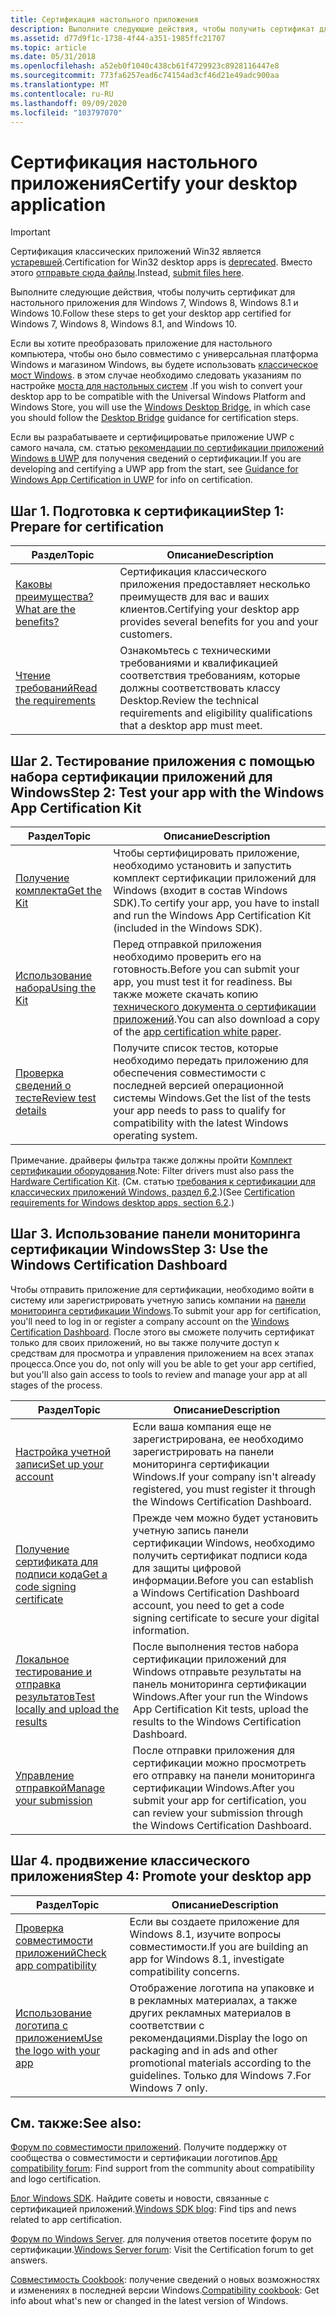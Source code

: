 ```yaml
---
title: Сертификация настольного приложения
description: Выполните следующие действия, чтобы получить сертификат для настольного приложения, сертифицированного для Windows 7, Windows 8, Windows 8.1 и Windows 10. Если вы хотите преобразовать приложение для настольного компьютера, чтобы оно было совместимо с универсальная платформа Windows и магазином Windows, вы будете использовать Windows Desktop Bridge. в этом случае следует следовать указаниям по настройке моста для настольных систем. Если вы разрабатываете и сертифицироватье приложение UWP с самого начала, см. статью рекомендации по сертификации приложений Windows в UWP для получения сведений о сертификации.
ms.assetid: d77d9f1c-1738-4f44-a351-1985ffc21707
ms.topic: article
ms.date: 05/31/2018
ms.openlocfilehash: a52eb0f1040c438cb61f4729923c8928116447e8
ms.sourcegitcommit: 773fa6257ead6c74154ad3cf46d21e49adc900aa
ms.translationtype: MT
ms.contentlocale: ru-RU
ms.lasthandoff: 09/09/2020
ms.locfileid: "103797070"
---
```

# <a name="certify-your-desktop-application"></a><span data-ttu-id="4475a-103">Сертификация настольного приложения</span><span class="sxs-lookup"><span data-stu-id="4475a-103">Certify your desktop application</span></span>

> [!IMPORTANT]
> <span data-ttu-id="4475a-104">Сертификация классических приложений Win32 является [устаревшей](https://techcommunity.microsoft.com/t5/windows-hardware-certification/win32-logo-certification-deprecation/ba-p/364920).</span><span class="sxs-lookup"><span data-stu-id="4475a-104">Certification for Win32 desktop apps is [deprecated](https://techcommunity.microsoft.com/t5/windows-hardware-certification/win32-logo-certification-deprecation/ba-p/364920).</span></span> <span data-ttu-id="4475a-105">Вместо этого [отправьте сюда файлы](https://www.microsoft.com/wdsi/filesubmission/).</span><span class="sxs-lookup"><span data-stu-id="4475a-105">Instead, [submit files here](https://www.microsoft.com/wdsi/filesubmission/).</span></span>

<span data-ttu-id="4475a-106">Выполните следующие действия, чтобы получить сертификат для настольного приложения для Windows 7, Windows 8, Windows 8.1 и Windows 10.</span><span class="sxs-lookup"><span data-stu-id="4475a-106">Follow these steps to get your desktop app certified for Windows 7, Windows 8, Windows 8.1, and Windows 10.</span></span>

<span data-ttu-id="4475a-107">Если вы хотите преобразовать приложение для настольного компьютера, чтобы оно было совместимо с универсальная платформа Windows и магазином Windows, вы будете использовать [классическое мост Windows](https://developer.microsoft.com/windows/bridges/desktop). в этом случае необходимо следовать указаниям по настройке [моста для настольных систем](/windows/uwp/porting/desktop-to-uwp-root) .</span><span class="sxs-lookup"><span data-stu-id="4475a-107">If you wish to convert your desktop app to be compatible with the Universal Windows Platform and Windows Store, you will use the [Windows Desktop Bridge](https://developer.microsoft.com/windows/bridges/desktop), in which case you should follow the [Desktop Bridge](/windows/uwp/porting/desktop-to-uwp-root) guidance for certification steps.</span></span>

<span data-ttu-id="4475a-108">Если вы разрабатываете и сертифицироватье приложение UWP с самого начала, см. статью [рекомендации по сертификации приложений Windows в UWP](/windows/uwp/debug-test-perf/windows-app-certification-kit) для получения сведений о сертификации.</span><span class="sxs-lookup"><span data-stu-id="4475a-108">If you are developing and certifying a UWP app from the start, see [Guidance for Windows App Certification in UWP](/windows/uwp/debug-test-perf/windows-app-certification-kit) for info on certification.</span></span>

## <a name="step-1-prepare-for-certification"></a><span data-ttu-id="4475a-109">Шаг 1. Подготовка к сертификации</span><span class="sxs-lookup"><span data-stu-id="4475a-109">Step 1: Prepare for certification</span></span>



| <span data-ttu-id="4475a-110">Раздел</span><span class="sxs-lookup"><span data-stu-id="4475a-110">Topic</span></span>                                                                                       | <span data-ttu-id="4475a-111">Описание</span><span class="sxs-lookup"><span data-stu-id="4475a-111">Description</span></span>                                                                                    |
|---------------------------------------------------------------------------------------------|------------------------------------------------------------------------------------------------|
| [<span data-ttu-id="4475a-112">Каковы преимущества?</span><span class="sxs-lookup"><span data-stu-id="4475a-112">What are the benefits?</span></span>](what-are-the-benefits-.md)<br/>                             | <span data-ttu-id="4475a-113">Сертификация классического приложения предоставляет несколько преимуществ для вас и ваших клиентов.</span><span class="sxs-lookup"><span data-stu-id="4475a-113">Certifying your desktop app provides several benefits for you and your customers.</span></span>              |
| [<span data-ttu-id="4475a-114">Чтение требований</span><span class="sxs-lookup"><span data-stu-id="4475a-114">Read the requirements</span></span>](certification-requirements-for-windows-desktop-apps.md)<br/> | <span data-ttu-id="4475a-115">Ознакомьтесь с техническими требованиями и квалификацией соответствия требованиям, которые должны соответствовать классу Desktop.</span><span class="sxs-lookup"><span data-stu-id="4475a-115">Review the technical requirements and eligibility qualifications that a desktop app must meet.</span></span> |



 

## <a name="step-2-test-your-app-with-the-windows-app-certification-kit"></a><span data-ttu-id="4475a-116">Шаг 2. Тестирование приложения с помощью набора сертификации приложений для Windows</span><span class="sxs-lookup"><span data-stu-id="4475a-116">Step 2: Test your app with the Windows App Certification Kit</span></span>



| <span data-ttu-id="4475a-117">Раздел</span><span class="sxs-lookup"><span data-stu-id="4475a-117">Topic</span></span>                                                          | <span data-ttu-id="4475a-118">Описание</span><span class="sxs-lookup"><span data-stu-id="4475a-118">Description</span></span>                                                                                                                                                                           |
|----------------------------------------------------------------|---------------------------------------------------------------------------------------------------------------------------------------------------------------------------------------|
| [<span data-ttu-id="4475a-119">Получение комплекта</span><span class="sxs-lookup"><span data-stu-id="4475a-119">Get the Kit</span></span>](https://developer.microsoft.com/windows/downloads/app-certification-kit/) | <span data-ttu-id="4475a-120">Чтобы сертифицировать приложение, необходимо установить и запустить комплект сертификации приложений для Windows (входит в состав Windows SDK).</span><span class="sxs-lookup"><span data-stu-id="4475a-120">To certify your app, you have to install and run the Windows App Certification Kit (included in the Windows SDK).</span></span>                                                                     |
| [<span data-ttu-id="4475a-121">Использование набора</span><span class="sxs-lookup"><span data-stu-id="4475a-121">Using the Kit</span></span>](using-the-windows-app-certification-kit.md)   | <span data-ttu-id="4475a-122">Перед отправкой приложения необходимо проверить его на готовность.</span><span class="sxs-lookup"><span data-stu-id="4475a-122">Before you can submit your app, you must test it for readiness.</span></span> <span data-ttu-id="4475a-123">Вы также можете скачать копию [технического документа о сертификации приложений](https://www.microsoft.com/download/details.aspx?id=27414).</span><span class="sxs-lookup"><span data-stu-id="4475a-123">You can also download a copy of the [app certification white paper](https://www.microsoft.com/download/details.aspx?id=27414).</span></span> |
| [<span data-ttu-id="4475a-124">Проверка сведений о тесте</span><span class="sxs-lookup"><span data-stu-id="4475a-124">Review test details</span></span>](windows-app-certification-kit-tests.md) | <span data-ttu-id="4475a-125">Получите список тестов, которые необходимо передать приложению для обеспечения совместимости с последней версией операционной системы Windows.</span><span class="sxs-lookup"><span data-stu-id="4475a-125">Get the list of the tests your app needs to pass to qualify for compatibility with the latest Windows operating system.</span></span>                                                               |



 

<span data-ttu-id="4475a-126">Примечание. драйверы фильтра также должны пройти [Комплект сертификации оборудования](https://download.microsoft.com/download/1/8/B/18BC088A-537D-4386-9334-687747A602E6/hlk/hlksetup.exe).</span><span class="sxs-lookup"><span data-stu-id="4475a-126">Note: Filter drivers must also pass the [Hardware Certification Kit](https://download.microsoft.com/download/1/8/B/18BC088A-537D-4386-9334-687747A602E6/hlk/hlksetup.exe).</span></span> <span data-ttu-id="4475a-127">(См. статью [требования к сертификации для классических приложений Windows, раздел 6,2](certification-requirements-for-windows-desktop-apps.md).)</span><span class="sxs-lookup"><span data-stu-id="4475a-127">(See [Certification requirements for Windows desktop apps, section 6.2](certification-requirements-for-windows-desktop-apps.md).)</span></span>

## <a name="step-3-use-the-windows-certification-dashboard"></a><span data-ttu-id="4475a-128">Шаг 3. Использование панели мониторинга сертификации Windows</span><span class="sxs-lookup"><span data-stu-id="4475a-128">Step 3: Use the Windows Certification Dashboard</span></span>

<span data-ttu-id="4475a-129">Чтобы отправить приложение для сертификации, необходимо войти в систему или зарегистрировать учетную запись компании на [панели мониторинга сертификации Windows](/previous-versions/hh833792(v=msdn.10)).</span><span class="sxs-lookup"><span data-stu-id="4475a-129">To submit your app for certification, you'll need to log in or register a company account on the [Windows Certification Dashboard](/previous-versions/hh833792(v=msdn.10)).</span></span> <span data-ttu-id="4475a-130">После этого вы сможете получить сертификат только для своих приложений, но вы также получите доступ к средствам для просмотра и управления приложением на всех этапах процесса.</span><span class="sxs-lookup"><span data-stu-id="4475a-130">Once you do, not only will you be able to get your app certified, but you'll also gain access to tools to review and manage your app at all stages of the process.</span></span>



| <span data-ttu-id="4475a-131">Раздел</span><span class="sxs-lookup"><span data-stu-id="4475a-131">Topic</span></span>                                                                                                                   | <span data-ttu-id="4475a-132">Описание</span><span class="sxs-lookup"><span data-stu-id="4475a-132">Description</span></span>                                                                                                                                        |
|-------------------------------------------------------------------------------------------------------------------------|----------------------------------------------------------------------------------------------------------------------------------------------------|
| [<span data-ttu-id="4475a-133">Настройка учетной записи</span><span class="sxs-lookup"><span data-stu-id="4475a-133">Set up your account</span></span>](/windows-hardware/drivers/dashboard/)                 | <span data-ttu-id="4475a-134">Если ваша компания еще не зарегистрирована, ее необходимо зарегистрировать на панели мониторинга сертификации Windows.</span><span class="sxs-lookup"><span data-stu-id="4475a-134">If your company isn't already registered, you must register it through the Windows Certification Dashboard.</span></span>                                        |
| [<span data-ttu-id="4475a-135">Получение сертификата для подписи кода</span><span class="sxs-lookup"><span data-stu-id="4475a-135">Get a code signing certificate</span></span>](/windows-hardware/drivers/dashboard/)      | <span data-ttu-id="4475a-136">Прежде чем можно будет установить учетную запись панели сертификации Windows, необходимо получить сертификат подписи кода для защиты цифровой информации.</span><span class="sxs-lookup"><span data-stu-id="4475a-136">Before you can establish a Windows Certification Dashboard account, you need to get a code signing certificate to secure your digital information.</span></span> |
| [<span data-ttu-id="4475a-137">Локальное тестирование и отправка результатов</span><span class="sxs-lookup"><span data-stu-id="4475a-137">Test locally and upload the results</span></span>](/windows-hardware/drivers/dashboard/) | <span data-ttu-id="4475a-138">После выполнения тестов набора сертификации приложений для Windows отправьте результаты на панель мониторинга сертификации Windows.</span><span class="sxs-lookup"><span data-stu-id="4475a-138">After your run the Windows App Certification Kit tests, upload the results to the Windows Certification Dashboard.</span></span>                                 |
| [<span data-ttu-id="4475a-139">Управление отправкой</span><span class="sxs-lookup"><span data-stu-id="4475a-139">Manage your submission</span></span>](/windows-hardware/drivers/dashboard/)              | <span data-ttu-id="4475a-140">После отправки приложения для сертификации можно просмотреть его отправку на панели мониторинга сертификации Windows.</span><span class="sxs-lookup"><span data-stu-id="4475a-140">After you submit your app for certification, you can review your submission through the Windows Certification Dashboard.</span></span>                           |



 

## <a name="step-4-promote-your-desktop-app"></a><span data-ttu-id="4475a-141">Шаг 4. продвижение классического приложения</span><span class="sxs-lookup"><span data-stu-id="4475a-141">Step 4: Promote your desktop app</span></span>



| <span data-ttu-id="4475a-142">Раздел</span><span class="sxs-lookup"><span data-stu-id="4475a-142">Topic</span></span>                                                                      | <span data-ttu-id="4475a-143">Описание</span><span class="sxs-lookup"><span data-stu-id="4475a-143">Description</span></span>                                                                                                               |
|----------------------------------------------------------------------------|---------------------------------------------------------------------------------------------------------------------------|
| [<span data-ttu-id="4475a-144">Проверка совместимости приложений</span><span class="sxs-lookup"><span data-stu-id="4475a-144">Check app compatibility</span></span>](/windows/compatibility/windows-8-1-introduction) | <span data-ttu-id="4475a-145">Если вы создаете приложение для Windows 8.1, изучите вопросы совместимости.</span><span class="sxs-lookup"><span data-stu-id="4475a-145">If you are building an app for Windows 8.1, investigate compatibility concerns.</span></span>                                           |
| [<span data-ttu-id="4475a-146">Использование логотипа с приложением</span><span class="sxs-lookup"><span data-stu-id="4475a-146">Use the logo with your app</span></span>](https://techcommunity.microsoft.com/t5/windows-hardware-certification/bg-p/WindowsHardwareCertification)                  | <span data-ttu-id="4475a-147">Отображение логотипа на упаковке и в рекламных материалах, а также других рекламных материалов в соответствии с рекомендациями.</span><span class="sxs-lookup"><span data-stu-id="4475a-147">Display the logo on packaging and in ads and other promotional materials according to the guidelines.</span></span> <span data-ttu-id="4475a-148">Только для Windows 7.</span><span class="sxs-lookup"><span data-stu-id="4475a-148">For Windows 7 only.</span></span> |



 

## <a name="see-also"></a><span data-ttu-id="4475a-149">См. также:</span><span class="sxs-lookup"><span data-stu-id="4475a-149">See also:</span></span>

<span data-ttu-id="4475a-150">[Форум по совместимости приложений](https://social.msdn.microsoft.com/Forums/windowsdesktop/home?forum=windowscompatibility). Получите поддержку от сообщества о совместимости и сертификации логотипов.</span><span class="sxs-lookup"><span data-stu-id="4475a-150">[App compatibility forum](https://social.msdn.microsoft.com/Forums/windowsdesktop/home?forum=windowscompatibility): Find support from the community about compatibility and logo certification.</span></span>

<span data-ttu-id="4475a-151">[Блог Windows SDK](https://blogs.msdn.com/b/winsdk/archive/tags/certification/). Найдите советы и новости, связанные с сертификацией приложений.</span><span class="sxs-lookup"><span data-stu-id="4475a-151">[Windows SDK blog](https://blogs.msdn.com/b/winsdk/archive/tags/certification/): Find tips and news related to app certification.</span></span>

<span data-ttu-id="4475a-152">[Форум по Windows Server]( https://social.technet.microsoft.com/Forums/windowsserver/home?forum=WSAppCompat). для получения ответов посетите форум по сертификации.</span><span class="sxs-lookup"><span data-stu-id="4475a-152">[Windows Server forum]( https://social.technet.microsoft.com/Forums/windowsserver/home?forum=WSAppCompat): Visit the Certification forum to get answers.</span></span>

<span data-ttu-id="4475a-153">[Совместимость Cookbook](/windows/desktop/w8cookbook/windows-8-and-windows-server-8-compatibility-cookbook-portal): получение сведений о новых возможностях и изменениях в последней версии Windows.</span><span class="sxs-lookup"><span data-stu-id="4475a-153">[Compatibility cookbook](/windows/desktop/w8cookbook/windows-8-and-windows-server-8-compatibility-cookbook-portal): Get info about what's new or changed in the latest version of Windows.</span></span>

 

